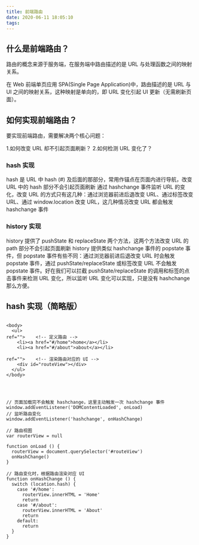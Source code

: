 ```yaml
---
title: 前端路由
date: 2020-06-11 18:05:10
tags:
---
```


## 什么是前端路由？

路由的概念来源于服务端，在服务端中路由描述的是 URL 与处理函数之间的映射关系。

在 Web 前端单页应用 SPA(Single Page Application)中，路由描述的是 URL 与 UI 之间的映射关系，这种映射是单向的，即 URL 变化引起 UI 更新（无需刷新页面）。

## 如何实现前端路由？

要实现前端路由，需要解决两个核心问题：

1.如何改变 URL 却不引起页面刷新？ 2.如何检测 URL 变化了？

### hash 实现

hash 是 URL 中 hash (#) 及后面的那部分，常用作锚点在页面内进行导航，改变 URL 中的 hash 部分不会引起页面刷新
通过 hashchange 事件监听 URL 的变化，改变 URL 的方式只有这几种：通过浏览器前进后退改变 URL、通过标签改变 URL、通过 window.location 改变 URL，这几种情况改变 URL 都会触发 hashchange 事件

### history 实现

history 提供了 pushState 和 replaceState 两个方法，这两个方法改变 URL 的 path 部分不会引起页面刷新
history 提供类似 hashchange 事件的 popstate 事件，但 popstate 事件有些不同：通过浏览器前进后退改变 URL 时会触发 popstate 事件，通过 pushState/replaceState 或标签改变 URL 不会触发 popstate 事件。好在我们可以拦截 pushState/replaceState 的调用和标签的点击事件来检测 URL 变化，所以监听 URL 变化可以实现，只是没有 hashchange 那么方便。

## hash 实现（简略版）

```

<body>
  <ul>
ref="">    <!-- 定义路由 -->
    <li><a href="#/home">home</a></li>
    <li><a href="#/about">about</a></li>

ref="">    <!-- 渲染路由对应的 UI -->
    <div id="routeView"></div>
  </ul>
</body>




// 页面加载完不会触发 hashchange，这里主动触发一次 hashchange 事件
window.addEventListener('DOMContentLoaded', onLoad)
// 监听路由变化
window.addEventListener('hashchange', onHashChange)

// 路由视图
var routerView = null

function onLoad () {
  routerView = document.querySelector('#routeView')
  onHashChange()
}

// 路由变化时，根据路由渲染对应 UI
function onHashChange () {
  switch (location.hash) {
    case '#/home':
      routerView.innerHTML = 'Home'
      return
    case '#/about':
      routerView.innerHTML = 'About'
      return
    default:
      return
  }
}
```
